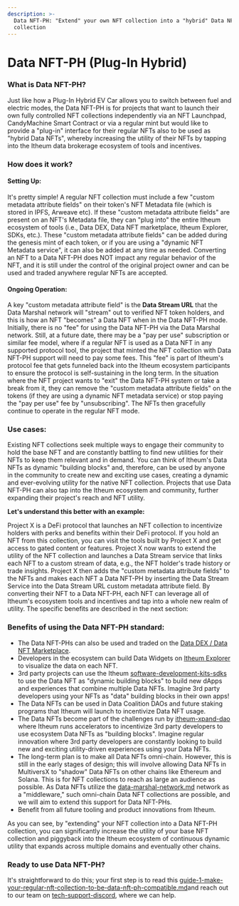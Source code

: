 ```yaml
---
description: >-
  Data NFT-PH: "Extend" your own NFT collection into a "hybrid" Data NFT
  collection
---
```


# Data NFT-PH (Plug-In Hybrid)

### What is Data NFT-PH?

Just like how a Plug-In Hybrid EV Car allows you to switch between fuel and electric modes, the Data NFT-PH is for projects that want to launch their own fully controlled NFT collections independently via an NFT Launchpad, CandyMachine Smart Contract or via a regular mint but would like to provide a "plug-in" interface for their regular NFTs also to be used as "hybrid Data NFTs", whereby increasing the utility of their NFTs by tapping into the Itheum data brokerage ecosystem of tools and incentives.

### How does it work?&#x20;

#### Setting Up:

It's pretty simple! A regular NFT collection must include a few "custom metadata attribute fields" on their token's NFT Metadata file (which is stored in IPFS, Arweave etc). If these "custom metadata attribute fields" are present on an NFT's Metadata file, they can "plug into" the entire Itheum ecosystem of tools (i.e., Data DEX, Data NFT marketplace, Itheum Explorer, SDKs, etc.). These "custom metadata attribute fields" can be added during the genesis mint of each token, or if you are using a "dynamic NFT Metadata service", it can also be added at any time as needed. Converting an NFT to a Data NFT-PH does NOT impact any regular behavior of the NFT, and it is still under the control of the original project owner and can be used and traded anywhere regular NFTs are accepted.

#### Ongoing Operation:

A key "custom metadata attribute field" is the **Data Stream URL** that the Data Marshal network will "stream" out to verified NFT token holders, and this is how an NFT "becomes" a Data NFT when in the Data NFT-PH mode. Initially, there is no "fee" for using the Data NFT-PH via the Data Marshal network. Still, at a future date, there may be a "pay per use" subscription or similar fee model, where if a regular NFT is used as a Data NFT in any supported protocol tool, the project that minted the NFT collection with Data NFT-PH support will need to pay some fees. This "fee" is part of Itheum's protocol fee that gets funneled back into the Itheum ecosystem participants to ensure the protocol is self-sustaining in the long term. In the situation where the NFT project wants to "exit" the Data NFT-PH system or take a break from it, they can remove the "custom metadata attribute fields" on the tokens (if they are using a dynamic NFT metadata service) or stop paying the "pay per use" fee by "unsubscribing". The NFTs then gracefully continue to operate in the regular NFT mode.

### Use cases:

Existing NFT collections seek multiple ways to engage their community to hold the base NFT and are constantly battling to find new utilities for their NFTs to keep them relevant and in demand. You can think of Itheum's Data NFTs as dynamic "building blocks" and, therefore, can be used by anyone in the community to create new and exciting use cases, creating a dynamic and ever-evolving utility for the native NFT collection. Projects that use Data NFT-PH can also tap into the Itheum ecosystem and community, further expanding their project's reach and NFT utility.

**Let's understand this better with an example:**

Project X is a DeFi protocol that launches an NFT collection to incentivize holders with perks and benefits within their DeFi protocol. If you hold an NFT from this collection, you can visit the tools built by Project X and get access to gated content or features. Project X now wants to extend the utility of the NFT collection and launches a Data Stream service that links each NFT to a custom stream of data, e.g., the NFT holder's trade history or trade insights. Project X then adds the "custom metadata attribute fields" to the NFTs and makes each NFT a Data NFT-PH by inserting the Data Stream Service into the Data Stream URL custom metadata attribute field. By converting their NFT to a Data NFT-PH, each NFT can leverage all of Itheum's ecosystem tools and incentives and tap into a whole new realm of utility. The specific benefits are described in the next section:

### Benefits of using the Data NFT-PH standard:

* The Data NFT-PHs can also be used and traded on the [Data DEX / Data NFT Marketplace](https://datadex.itheum.io/datanfts/marketplace/market).
* Developers in the ecosystem can build Data Widgets on [Itheum Explorer](https://explorer.itheum.io/) to visualize the data on each NFT.&#x20;
* 3rd party projects can use the Itheum [software-development-kits-sdks](../../pre-aithra-developers/software-development-kits-sdks/ "mention") to use the Data NFT as "dynamic building blocks" to build new dApps and experiences that combine multiple Data NFTs. Imagine 3rd party developers using your NFTs as "data" building blocks in their own apps!
* The Data NFTs can be used in Data Coalition DAOs and future staking programs that Itheum will launch to incentivize Data NFT usage.
* The Data NFTs become part of the challenges run by [itheum-xpand-dao](../../../protocol/governance/itheum-xpand-dao/ "mention") where Itheum runs accelerators to incentivize 3rd party developers to use ecosystem Data NFTs as "building blocks". Imagine regular innovation where 3rd party developers are constantly looking to build new and exciting utility-driven experiences using your Data NFTs.
* The long-term plan is to make all Data NFTs omni-chain. However, this is still in the early stages of design; this will involve allowing Data NFTs in MultiversX to "shadow" Data NFTs on other chains like Ethereum and Solana. This is for NFT collections to reach as large an audience as possible. As Data NFTs utilize the [data-marshal-network.md](../../data-marshal-network.md "mention") network as a "middleware," such omni-chain Data NFT collections are possible, and we will aim to extend this support for Data NFT-PHs.
* Benefit from all future tooling and product innovations from Itheum.

As you can see, by "extending" your NFT collection into a Data NFT-PH collection, you can significantly increase the utility of your base NFT collection and piggyback into the Itheum ecosystem of continuous dynamic utility that expands across multiple domains and eventually other chains.

### Ready to use Data NFT-PH?

It's straightforward to do this; your first step is to read this [guide-1-make-your-regular-nft-collection-to-be-data-nft-ph-compatible.md](../../pre-aithra-developers/software-development-kits-sdks/data-marshal-network-sdk/guide-1-make-your-regular-nft-collection-to-be-data-nft-ph-compatible.md "mention")and reach out to our team on [tech-support-discord](../../pre-aithra-developers/tech-support-discord/ "mention"), where we can help.
